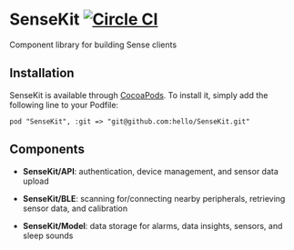 # SenseKit [![Circle CI](https://circleci.com/gh/hello/SenseKit.svg?style=svg&circle-token=e6ae7b006e702d23cdec2b4617634610bfe11660)](https://circleci.com/gh/hello/SenseKit)

Component library for building Sense clients

## Installation

SenseKit is available through [CocoaPods](http://cocoapods.org). To install
it, simply add the following line to your Podfile:

    pod "SenseKit", :git => "git@github.com:hello/SenseKit.git"
    

## Components

* __SenseKit/API__: authentication, device management, and sensor data upload

* __SenseKit/BLE__: scanning for/connecting nearby peripherals, retrieving sensor data, and calibration

* __SenseKit/Model__: data storage for alarms, data insights, sensors, and sleep sounds
